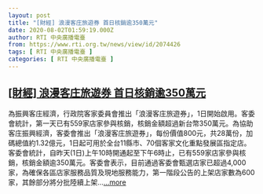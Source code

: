 ```yaml
---
layout: post
title: "[財經] 浪漫客庄旅遊券 首日核銷逾350萬元"
date: 2020-08-02T01:59:19.000Z
author: RTI 中央廣播電臺
from: https://www.rti.org.tw/news/view/id/2074426
tags: [ RTI 中央廣播電臺 ]
categories: [ RTI 中央廣播電臺 ]
---
```

<!--1596333559000-->
[[財經] 浪漫客庄旅遊券 首日核銷逾350萬元](https://www.rti.org.tw/news/view/id/2074426)
------

<div>
為振興客庄經濟，行政院客家委員會推出「浪漫客庄旅遊券」，1日開始啟用。客委會統計，第一天已有559家店家參與核銷，核銷金額超過新台幣350萬元。為協助客庄振興經濟，客委會推出「浪漫客庄旅遊券」，每份價值800元，共28萬份，加碼總值約1.32億元，1日起可用於全台11縣市、70個客家文化重點發展區指定店。客委會統計，自昨天(1日)上午10時開通起至下午6時止，已有559家店家參與核銷，核銷金額逾350萬元。客委會表示，目前通過客委會甄選店家已超過4,000家，為確保各區店家服務品質及現地服務能力，第一階段公告的上架店家數為600家，其餘部分將分批陸續上架...<a target="_blank" href="https://www.rti.org.tw/news/view/id/2074426">...more</a>
</div>

